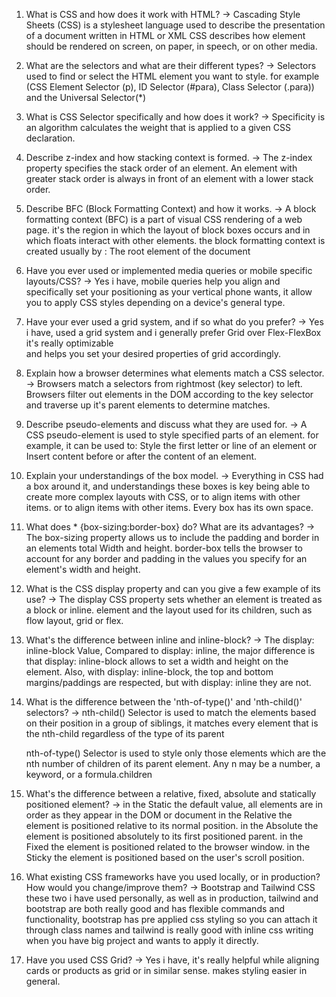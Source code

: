 1. What is CSS and how does it work with HTML?
   -> Cascading Style Sheets (CSS) is a stylesheet language used to describe the presentation of a document written in HTML or XML CSS describes how element should be rendered on screen, on paper, in speech, or on other media.

2. What are the selectors and what are their different types?
   -> Selectors used to find or select the HTML element you want to style.
   for example (CSS Element Selector (p), ID Selector (#para), Class Selector (.para))
   and the Universal Selector(\*)

3. What is CSS Selector specifically and how does it work?
   -> Specificity is an algorithm calculates the weight that is applied to a given CSS declaration.

4. Describe z-index and how stacking context is formed.
   -> The z-index property specifies the stack order of an element. An element with greater stack order is always in front of an element with a lower stack order.

5. Describe BFC (Block Formatting Context) and how it works.
   -> A block formatting context (BFC) is a part of visual CSS rendering of a web page. it's the region
   in which the layout of block boxes occurs and in which floats interact with other elements. the block formatting context is created usually by : The root element of the document

6. Have you ever used or implemented media queries or mobile specific layouts/CSS?
   -> Yes i have, mobile queries help you align and specifically set your positioning as your vertical phone wants, it allow you to apply CSS styles depending on a device's general type.

7. Have your ever used a grid system, and if so what do you prefer?
   -> Yes i have, used a grid system and i generally prefer Grid over Flex-FlexBox it's really optimizable  
   and helps you set your desired properties of grid accordingly.

8. Explain how a browser determines what elements match a CSS selector.
   -> Browsers match a selectors from rightmost (key selector) to left. Browsers filter out elements in the DOM according to the key selector and traverse up it's parent elements to determine matches.

9. Describe pseudo-elements and discuss what they are used for.
   -> A CSS pseudo-element is used to style specified parts of an element. for example, it can be used to:
   Style the first letter or line of an element or Insert content before or after the content of an element.

10. Explain your understandings of the box model.
    -> Everything in CSS had a box around it, and understandings these boxes is key being able to create more complex layouts with CSS, or to align items with other items. or to align items with other items.
    Every box has its own space.

11. What does \* {box-sizing:border-box} do? What are its advantages?
    -> The box-sizing property allows us to include the padding and border in an elements total Width and height.
    border-box tells the browser to account for any border and padding in the values you specify for an element's width and height.

12. What is the CSS display property and can you give a few example of its use?
    -> The display CSS property sets whether an element is treated as a block or inline. element and the layout
    used for its children, such as flow layout, grid or flex.

13. What's the difference between inline and inline-block?
    -> The display: inline-block Value, Compared to display: inline, the major difference is that display: inline-block allows to set a width and height on the element. Also, with display: inline-block, the top and bottom margins/paddings are respected, but with display: inline they are not.

14. What is the difference between the 'nth-of-type()' and 'nth-child()' selectors?
    -> nth-child() Selector is used to match the elements based on their position in a group of siblings, it matches every element that is the nth-child regardless of the type of its parent

    nth-of-type() Selector is used to style only those elements which are the nth number of children of its parent element. Any n may be a number, a keyword, or a formula.children

15. What's the difference between a relative, fixed, absolute and statically positioned element?
    -> in the Static the default value, all elements are in order as they appear in the DOM or document
    in the Relative the element is positioned relative to its normal position.
    in the Absolute the element is positioned absolutely to its first positioned parent.
    in the Fixed the element is positioned related to the browser window.
    in the Sticky the element is positioned based on the user's scroll position.

16. What existing CSS frameworks have you used locally, or in production? How would you change/improve them?
    -> Bootstrap and Tailwind CSS these two i have used personally, as well as in production, tailwind and bootstrap are both really good and has flexible commands and functionality, bootstrap has pre applied css styling so you can attach it through class names and tailwind is really good with inline css writing
    when you have big project and wants to apply it directly.

17. Have you used CSS Grid?
    -> Yes i have, it's really helpful while aligning cards or products as grid or in similar sense.
    makes styling easier in general.
